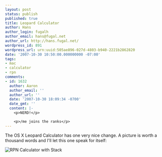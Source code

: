 ```yaml
---
layout: post
status: publish
published: true
title: Leopard Calculator
author: Hans
author_login: fugalh
author_email: hans@fugal.net
author_url: http://hans.fugal.net/
wordpress_id: 891
wordpress_url: urn:uuid:505ae896-027d-4803-b940-2221b2862820
date: '2007-10-30 10:50:00.000000000 -07:00'
tags:
- mac
- calculator
- rpn
comments:
- id: 1632
  author: Aaron
  author_email: ''
  author_url: ''
  date: '2007-10-30 18:09:34 -0700'
  date_gmt: ''
  content: |-
    <p>NERD!</p>

    <p>/me joins the ranks</p>
---
```

<p>The OS X Leopard Calculator has one very nice change. A picture is worth a thousand words and I'll let this one speak for itself:</p>

<p><img src="http://hans.fugal.net/blog/files/calculator-rpn.png" alt="RPN Calculator with Stack"/></p>
